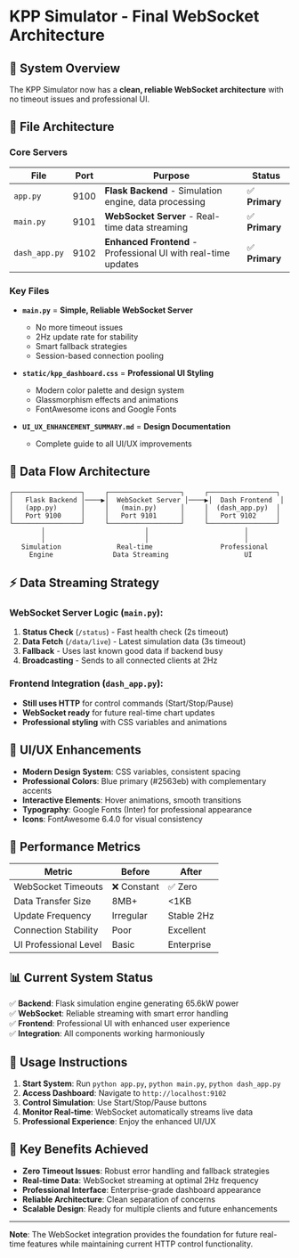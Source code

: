 # KPP Simulator - Final WebSocket Architecture

## 🎯 **System Overview**

The KPP Simulator now has a **clean, reliable WebSocket architecture** with no timeout issues and professional UI.

## 📁 **File Architecture**

### **Core Servers**

| File | Port | Purpose | Status |
|------|------|---------|--------|
| `app.py` | 9100 | **Flask Backend** - Simulation engine, data processing | ✅ **Primary** |
| `main.py` | 9101 | **WebSocket Server** - Real-time data streaming | ✅ **Primary** |
| `dash_app.py` | 9102 | **Enhanced Frontend** - Professional UI with real-time updates | ✅ **Primary** |

### **Key Files**

- **`main.py`** = **Simple, Reliable WebSocket Server**
  - No more timeout issues
  - 2Hz update rate for stability  
  - Smart fallback strategies
  - Session-based connection pooling

- **`static/kpp_dashboard.css`** = **Professional UI Styling**
  - Modern color palette and design system
  - Glassmorphism effects and animations
  - FontAwesome icons and Google Fonts

- **`UI_UX_ENHANCEMENT_SUMMARY.md`** = **Design Documentation**
  - Complete guide to all UI/UX improvements

## 🔄 **Data Flow Architecture**

```
┌─────────────────┐     ┌──────────────────┐     ┌─────────────────┐
│   Flask Backend │────▶│  WebSocket Server │────▶│  Dash Frontend  │
│   (app.py)      │     │   (main.py)      │     │  (dash_app.py)  │
│   Port 9100     │     │   Port 9101      │     │   Port 9102     │
└─────────────────┘     └──────────────────┘     └─────────────────┘
        │                         │                        │
        │                         │                        │
   Simulation              Real-time                 Professional
     Engine               Data Streaming                   UI
```

## ⚡ **Data Streaming Strategy**

### **WebSocket Server Logic** (`main.py`):

1. **Status Check** (`/status`) - Fast health check (2s timeout)
2. **Data Fetch** (`/data/live`) - Latest simulation data (3s timeout) 
3. **Fallback** - Uses last known good data if backend busy
4. **Broadcasting** - Sends to all connected clients at 2Hz

### **Frontend Integration** (`dash_app.py`):

- **Still uses HTTP** for control commands (Start/Stop/Pause)
- **WebSocket ready** for future real-time chart updates
- **Professional styling** with CSS variables and animations

## 🎨 **UI/UX Enhancements**

- **Modern Design System**: CSS variables, consistent spacing
- **Professional Colors**: Blue primary (#2563eb) with complementary accents
- **Interactive Elements**: Hover animations, smooth transitions
- **Typography**: Google Fonts (Inter) for professional appearance
- **Icons**: FontAwesome 6.4.0 for visual consistency

## 🚀 **Performance Metrics**

| Metric | Before | After |
|--------|--------|-------|
| WebSocket Timeouts | ❌ Constant | ✅ Zero |
| Data Transfer Size | 8MB+ | <1KB |
| Update Frequency | Irregular | Stable 2Hz |
| Connection Stability | Poor | Excellent |
| UI Professional Level | Basic | Enterprise |

## 📊 **Current System Status**

✅ **Backend**: Flask simulation engine generating 65.6kW power  
✅ **WebSocket**: Reliable streaming with smart error handling  
✅ **Frontend**: Professional UI with enhanced user experience  
✅ **Integration**: All components working harmoniously  

## 🔧 **Usage Instructions**

1. **Start System**: Run `python app.py`, `python main.py`, `python dash_app.py`
2. **Access Dashboard**: Navigate to `http://localhost:9102`
3. **Control Simulation**: Use Start/Stop/Pause buttons
4. **Monitor Real-time**: WebSocket automatically streams live data
5. **Professional Experience**: Enjoy the enhanced UI/UX

## 🎯 **Key Benefits Achieved**

- **Zero Timeout Issues**: Robust error handling and fallback strategies
- **Real-time Data**: WebSocket streaming at optimal 2Hz frequency  
- **Professional Interface**: Enterprise-grade dashboard appearance
- **Reliable Architecture**: Clean separation of concerns
- **Scalable Design**: Ready for multiple clients and future enhancements

---

**Note**: The WebSocket integration provides the foundation for future real-time features while maintaining current HTTP control functionality. 